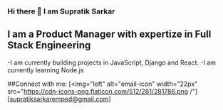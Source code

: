 ### Hi there 👋 I am Supratik Sarkar

## I am a Product Manager with expertize in Full Stack Engineering
-I am currently building projects in JavaScript, Django and React.
-I am currently learning Node.js

##Connect with me:
[<img="left" alt="email-icon" width="22px" src="https://cdn-icons-png.flaticon.com/512/281/281786.png /"][supratiksarkaremped@gmail.com]

